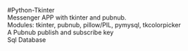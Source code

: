 #Python-Tkinter<br/>
Messenger APP with tkinter and pubnub.<br/>
Modules: tkinter, pubnub, pillow/PIL, pymysql, tkcolorpicker <br/>
A Pubnub publish and subscribe key<br/>
Sql Database <br/>
